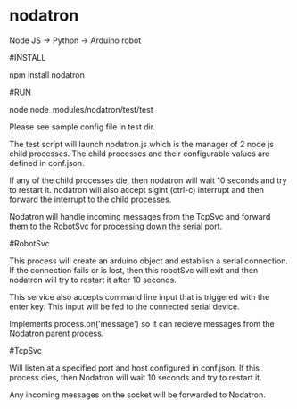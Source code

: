 # nodatron

Node JS -> Python -> Arduino robot

#INSTALL

npm install nodatron

#RUN

node node_modules/nodatron/test/test

Please see sample config file in test dir.

The test script will launch nodatron.js which is the manager of 2 node js child processes.  The
child processes and their configurable values are defined in conf.json.

If any of the child processes die, then nodatron will wait 10 seconds and try to restart it.
nodatron will also accept sigint (ctrl-c) interrupt and then forward the interrupt to the child processes.

Nodatron will handle incoming messages from the TcpSvc and forward them to the RobotSvc for processing down the
serial port.

#RobotSvc

This process will create an arduino object and establish a serial connection.  If the connection fails or is lost, then
this robotSvc will exit and then nodatron will try to restart it after 10 seconds.  

This service also accepts command line input that is triggered with the enter key.  This input will be fed to the connected serial device.

Implements process.on('message') so it can recieve messages from the Nodatron parent process.

#TcpSvc

Will listen at a specified port and host configured in conf.json.  If this process dies, then Nodatron will wait 10 seconds and try to restart it.  

Any incoming messages on the socket will be forwarded to Nodatron.
